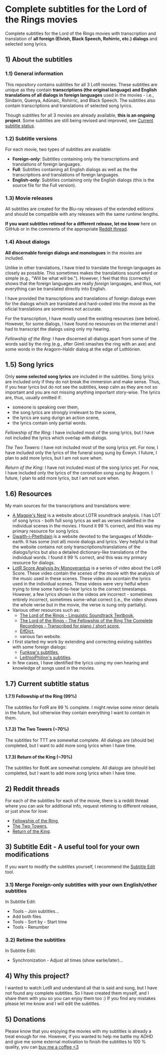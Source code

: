 # Complete subtitles for the Lord of the Rings movies
Complete subtitles for the Lord of the Rings movies with transcription and translation of **all foreign (Elvish, Black Speech, Rohirric, etc.) dialogs** and selected song lyrics.



## 1) About the subtitles

### 1.1) General information

This repository contains subtitles for all 3 LotR movies.
These subtitles are unique as they contain **transcriptions (the original language) and English translations of all dialogs in foreign languages** used in the movies - i.e., Sindarin, Quenya, Adûnaic, Rohirric, and Black Speech.
The subtitles also contain transcriptions and translations of selected song lyrics.

Though subtitles for all 3 movies are already available, **this is an ongoing project**. Some subtitles are still being revised and improved, see [Current subtitle status](#17-current-subtitle-status).


### 1.2) Subtitle versions

For each movie, two types of subtitles are available:
- **Foreign-only**: Subtitles containing only the transcriptions and translations of foreign languages.
- **Full**: Subtitles containing all English dialogs as well as the the transcriptions and translations of foreign languages.
- **English-only**: Subtitles containing only the English dialogs (this is the source file for the Full version).


### 1.3) Movie releases

All subtitles are created for the Blu-ray releases of the extended editions and should be compatible with any releases with the same runtime lengths.

**If you want subtitles retimed for a different release, let me know** here on GitHub or in the comments of the appropriate [Reddit thread](#2-reddit-threads).


### 1.4) About dialogs

**All discernable foreign dialogs and monologues** in the movies are included.

Unlike in other translations, I have tried to translate the foreign languages as closely as possible. This sometimes makes the translations sound weird or simple (e.g., "Will be what will be."). However, I feel that this (correctly) shows that the foreign languages are really *foreign* languages, and thus, not everything can be translated directly into English.

I have provided the transcriptions and translations of foreign dialogs even for the dialogs which are translated and hard-coded into the movie as the oficial translations are sometimes not accurate.

For the transcription, I have mostly used the existing resources (see below). However, for some dialogs, I have found no resources on the internet and I had to transcript the dialogs using only my hearing.

*Fellowship of the Ring*: I have discerned all dialogs apart from some of the words said by the ring (e.g., after Gimli smashes the ring with an axe) and some words in the Aragorn-Haldir dialog at the edge of Lothlórien.


## 1.5) Song lyrics

Only **some selected song lyrics** are included in the subtitles.
Song lyrics are included only if they do not break the immersion and make sense.
Thus, if you hear lyrics but do not see the subtitles, keep calm as they are not so important and you are not missing anything important story-wise.
The lyrics are, thus, usually omitted if:
- someone is speaking over them,
- the song lyrics are strongly irrelevant to the scene,
- the lyrics are sung durign an action scene,
- the lyrics contain only partial words.

*Fellowship of the Ring*: I have included most of the song lyrics, but I have not included the lyrics which overlap with dialogs.

*The Two Towers*: I have not included most of the song lyrics yet. For now, I have included only the lyrics of the funeral song sung by Éowyn. I future, I plan to add more lyrics, but I am not sure when.

*Return of the King*: I have not included most of the song lyrics yet. For now, I have included only the lyrics of the coronation song sung by Aragorn. I future, I plan to add more lyrics, but I am not sure when.


## 1.6) Resources

My main sources for the transcriptions and translations were:
- [A Magpie's Nest](https://web.archive.org/web/20200224164910/http://www.amagpiesnest.com/main.htm) is a website about LOTR soundtrack analysis. I has LOT of song lyrics - both full song lyrics as well as verses indetified in the individual scenes in the movies. I found it 99 % correct, and this was my primary resource for song lyrics.
- [Gwaith-i-Phethdain](https://www.elvish.org/gwaith/) is a website devoted to the languages of Middle-earth. It has some (not all) movie dialogs and lyrics. Very helpful is that the website contains not only transcriptions/translations of the dialogs/lyrics but also a detailed dictionary-like translations of the individual words. I found it 99 % correct, and this was my primary resource for dialogs.
- [LotR Score Analysis by Monoverantus](https://www.youtube.com/channel/UCbyg3ujMxvifnRRHFrlCvmg) is a series of video about the LotR Score. These video contain the scenes of the movie with the analysis of the music used in these scenes. These video als ocontain the lyrics used in the individual scenes. These videos were very helful when trying to time some hard-to-hear lyrics to the correct timestamps. However, a few lyrics shown in the videos are incorrect - sometimes entirely incorrect, sometimes some-what correct (i.e., the video shows the whole verse but in the movie, the verse is sung only partially). 
- Various other resources such as:
  - [The Lord of the Rings - Linguistic Soundtrack Textbook](https://www.scribd.com/document/541086431/THE-LORD-OF-THE-RINGS-LINGUISTIC-SOUNDTRACK-TEXTBOOK),
  - [The Lord of the Rings - The Fellowship of the Ring The Complete Recordings - Transcribed for piano / short score](https://alcaeru.weebly.com/uploads/7/8/6/0/786082/fotr_complete_transcription.pdf),
  - [ElfDict](https://www.elfdict.com/w/),
  - various fan website. 
- I first started my work by extending and correcting existing subtitles with some foreign dialogs:
  - [Funksw's subtitles](https://subscene.com/u/843529),
  - [LeithioiPhilinn's subtitles](https://subscene.com/u/1418112).
- In few cases, I have identified the lyrics using my own hearing and knowledge of songs used in the movies.




## 1.7) Current subtitle status

#### 1.7.1) Fellowship of the Ring (99%)

The subtitles for FotR are 99 % complete. I might revise some minor details in the future, but otherwise they contain everything I want to contain in them.

#### 1.7.2) The Two Towers (~70%)

The subtitles for TTT are somewhat complete. All dialogs are (should be) completed, but I want to add more song lyrics when I have time.

#### 1.7.3) Return of the King (~70%)

The subtitles for RotK are somewhat complete. All dialogs are (should be) completed, but I want to add more song lyrics when I have time.



## 2) Reddit threads
For each of the subtitles for each of the movie, there is a reddit thread where you can ask for additional info, request retiming to different release, or just show for love:
- [Fellowship of the Ring](https://www.reddit.com/r/lotr/comments/183m2v2/complete_english_and_elvish_subtitles_for/),
- [The Two Towers](https://www.reddit.com/r/lotr/comments/187h0j2/dialogonly_english_and_elvish_subtitles_for_the/),
- [Return of the King](https://www.reddit.com/r/lotr/comments/1fx28nk/english_and_elvish_subtitles_for_return_of_the/).




## 3) Subtitle Edit - A useful tool for your own modifications

If you want to modify the subtitles yourself, I recommend the [Subtitle Edit](https://www.nikse.dk/subtitleedit) tool.

### 3.1) Merge Foreign-only subtitles with your own English/other subtitles

In Subtitle Edit:
- Tools - Join subtitles...
- Add both files
- Tools - Sort by - Start time
- Tools - Renumber

### 3.2) Retime the subtitles

In Subtitle Edit:
- Synchronization - Adjust all times (show earlie/later)...



## 4) Why this project?

I wanted to watch LotR and understand all that is said and sung, but I have not found any complete subtitles. So I have created them myself, and I share them with you so you can enjoy them too :) If you find any mistakes please let me know and I will edit the subtitles.


## 5) Donations
Please know that you enjoying the movies with my subtitles is already a treat enough for me. 
However, if you wanted to help me battle my ADHD and give me some external motivation to finish the subtitles to 100 % quality, you can [buy me a coffee <3](https://ko-fi.com/zoowlcz)



